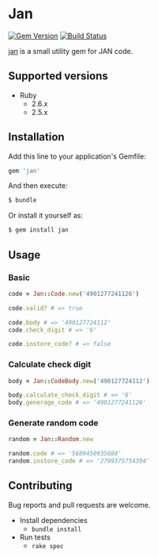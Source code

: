# Jan

[![Gem Version](https://badge.fury.io/rb/jan.svg)](http://badge.fury.io/rb/jan)
[![Build Status](https://travis-ci.org/s-osa/jan.svg?branch=master)](https://travis-ci.org/s-osa/jan)

[jan](https://rubygems.org/gems/jan) is a small utility gem for JAN code.

## Supported versions

- Ruby
  - 2.6.x
  - 2.5.x

## Installation

Add this line to your application's Gemfile:

```ruby
gem 'jan'
```

And then execute:

```sh
$ bundle
```

Or install it yourself as:

```sh
$ gem install jan
```

## Usage

### Basic

```ruby
code = Jan::Code.new('4901277241126')

code.valid? # => true

code.body # => '490127724112'
code.check_digit # => '6'

code.instore_code? # => false
```

### Calculate check digit

```ruby
body = Jan::CodeBody.new('490127724112') 

body.calculate_check_digit # => '6'
body.generage_code # => '4901277241126'
```

### Generate random code

```ruby
random = Jan::Random.new

random.code # => '5689450935688'
random.instore_code # => '2799375754394'
```

## Contributing

Bug reports and pull requests are welcome.

- Install dependencies
  - `bundle install`
- Run tests
  - `rake spec`
